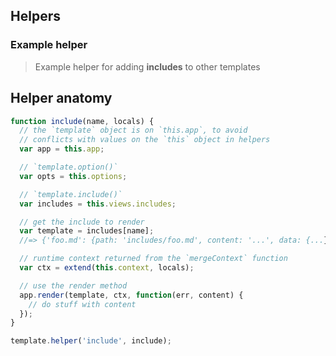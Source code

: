 
## Helpers

### Example helper

> Example helper for adding **includes** to other templates



## Helper anatomy

```js
function include(name, locals) {
  // the `template` object is on `this.app`, to avoid 
  // conflicts with values on the `this` object in helpers
  var app = this.app;

  // `template.option()`
  var opts = this.options;

  // `template.include()`
  var includes = this.views.includes;

  // get the include to render
  var template = includes[name];
  //=> {'foo.md': {path: 'includes/foo.md', content: '...', data: {...}}}

  // runtime context returned from the `mergeContext` function
  var ctx = extend(this.context, locals);

  // use the render method
  app.render(template, ctx, function(err, content) {
    // do stuff with content
  });
}

template.helper('include', include);
```

